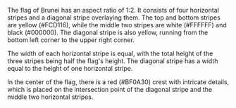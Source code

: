 The flag of Brunei has an aspect ratio of 1:2. It consists of four horizontal stripes and a diagonal stripe overlaying them. The top and bottom stripes are yellow (#FCD116), while the middle two stripes are white (#FFFFFF) and black (#000000). The diagonal stripe is also yellow, running from the bottom left corner to the upper right corner.

The width of each horizontal stripe is equal, with the total height of the three stripes being half the flag's height. The diagonal stripe has a width equal to the height of one horizontal stripe.

In the center of the flag, there is a red (#BF0A30) crest with intricate details, which is placed on the intersection point of the diagonal stripe and the middle two horizontal stripes.